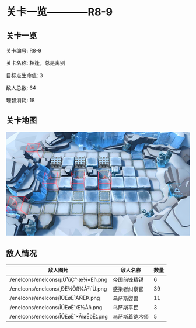 # 关卡一览————R8-9


## 关卡一览

关卡编号: R8-9

关卡名称: 相逢，总是离别

目标点生命值: 3

敌人总数: 64

理智消耗: 18


## 关卡地图
![R8-9](./oprMap/R8-9.png)

## 敌人情况

| 敌人图片 | 敌人名称 | 数量  |
|---------|-----|-----|
| ./eneIcons/eneIcons/µÛ¹úÇ°·æ¾«Èñ.png| 帝国前锋精锐  |   6  |
| ./eneIcons/eneIcons/¸ÐÈ¾Õß¾À²ì¹Ù.png| 感染者纠察官  |   39  |
| ./eneIcons/eneIcons/ÎÚÈøË¹ÁÑÊÞ.png| 乌萨斯裂兽  |   11  |
| ./eneIcons/eneIcons/ÎÚÈøË¹Æ½Ãñ.png| 乌萨斯平民  |   3  |
| ./eneIcons/eneIcons/ÎÚÈøË¹×ÅîøÊõÊ¦.png| 乌萨斯着铠术师  |   5  |
